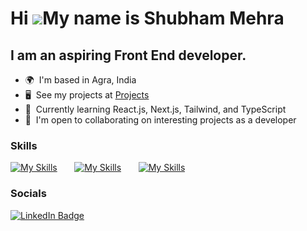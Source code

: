 Hi ![](https://user-images.githubusercontent.com/18350557/176309783-0785949b-9127-417c-8b55-ab5a4333674e.gif)My name is Shubham Mehra
========================================================================================================================================

I am an aspiring Front End developer.
--------------------------

*   🌍  I'm based in Agra, India
*   🖥️  See my projects at <a target="_blank" href='https://shubhammehradev.vercel.app/#projects'>Projects</a>
*   🧠  Currently learning React.js, Next.js, Tailwind, and TypeScript
*   🤝  I'm open to collaborating on interesting projects as a developer

### Skills

[![My Skills](https://skillicons.dev/icons?i=html,css)](https://skillicons.dev) &nbsp;&nbsp;&nbsp;&nbsp;&nbsp; [![My Skills](https://skillicons.dev/icons?i=js)](https://skillicons.dev) &nbsp;&nbsp;&nbsp;&nbsp;&nbsp; [![My Skills](https://skillicons.dev/icons?i=react)](https://skillicons.dev) &nbsp;&nbsp;&nbsp;&nbsp;&nbsp;&nbsp;&nbsp;&nbsp;&nbsp;&nbsp;
<br/>

### Socials

<div id="badges">
  <a href="https://www.linkedin.com/in/shubham-me/">
    <img src="https://img.shields.io/badge/LinkedIn-blue?style=for-the-badge&logo=linkedin&logoColor=white" alt="LinkedIn Badge"/>
  </a>
</div>
